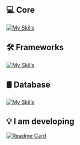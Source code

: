 
## 💻 Core
[![My Skills](https://skillicons.dev/icons?i=cs,java,go,python,js,ts&theme=light)](https://skillicons.dev)

## 🛠️ Frameworks
[![My Skills](https://skillicons.dev/icons?i=dotnet,spring,nodejs,angular,react,express&theme=light)](https://skillicons.dev)

## 🛢 Database
[![My Skills](https://skillicons.dev/icons?i=mysql,sqlite,mongodb,postgres,prisma,graphql&theme=light)](https://skillicons.dev)

## 💡 I am developing
[![Readme Card](https://github-readme-stats.vercel.app/api/pin/?username=Luizhnrs&repo=APIRest-Express)](https://github.com/Luizhnrs/APIRest-Express)



